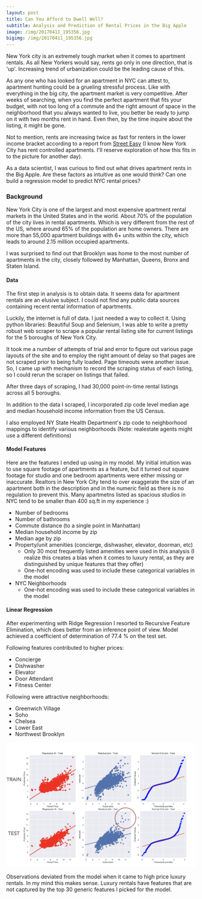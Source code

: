 ```yaml
---
layout: post
title: Can You Afford to Dwell Well?
subtitle: Analysis and Prediction of Rental Prices in the Big Apple
image: /img/20170411_195356.jpg
bigimg: /img/20170411_195356.jpg
---
```


New York city is an extremely tough market when it comes to apartment rentals. As all New Yorkers would say, rents go only in one direction, that is 'up'. Increasing trend of urbanization could be the leading cause of this.

As any one who has looked for an apartment in NYC can attest to, apartment hunting could be a grueling stressful process. Like with everything in the big city, the apartment market is very competitive. After weeks of searching, when you find the perfect apartment that fits your budget, with not too long of a commute and the right amount of space in the neighborhood that you always wanted to live, you better be ready to jump on it with two months rent in hand. Even then, by the time inquire about the listing, it might be gone.  

Not to mention, rents are increasing twice as fast for renters in the lower income bracket according to a report from [Street Easy](https://ny.curbed.com/2017/8/16/16154956/nyc-rent-prices-wage-increase-comparison) (I know New York City has rent controlled apartments. I'll reserve exploration of how this fits in to the picture for another day).

As a data scientist, I was curious to find out what drives apartment rents in the Big Apple. Are these factors as intuitive as one would think? Can one build a regression model to predict NYC rental prices?

### Background ###
New York City is one of the largest and most expensive apartment rental markets in the United States and in the world. About 70% of the population of the city lives in rental apartments. Which is very different from the rest of the US, where around 65% of the population are home owners. There are more than 55,000 apartment buildings with 6+ units within the city, which leads to around 2.15 million occupied apartments.

I was surprised to find out that Brooklyn was home to the most number of apartments in the city, closely followed by Manhattan, Queens, Bronx and Staten Island.

#### Data ####

The first step in analysis is to obtain data. It seems data for apartment rentals are an elusive subject. I could not find any public data sources containing recent rental information of apartments. 

Luckily, the internet is full of data. I just needed a way to collect it. Using python libraries: Beautiful Soup and Selenium, I was able to write a pretty robust web scraper to scrape a popular rental listing site for current listings for the 5 boroughs of New York City.

It took me a number of attempts of trial and error to figure out various page layouts of the site and to employ the right amount of delay so that pages are not scraped prior to being fully loaded. Page timeouts were another issue. So, I came up with mechanism to record the scraping status of each listing, so I could rerun the scraper on listings that failed. 

After three days of scraping, I had 30,000 point-in-time rental listings across all 5 boroughs.

In addition to the data I scraped, I incorporated zip code level median age and median household income information from the US Census.

I also employed NY State Health Department's zip code to neighborhood mappings to identify various neighborhoods (Note: realestate agents might use a different definitions)

#### Model Features ####

Here are the features I ended up using in my model. My initial intuition was to use square footage of apartments as a feature, but it turned out square footage for studio and one bedroom apartments were either missing or inaccurate. Realtors in New York City tend to over exaggerate the size of an apartment both in the description and in the numeric field as there is no regulation to prevent this. Many apartmetns listed as spacious studios in NYC tend to be smaller than 400 sq.ft in my experience :)

* Number of bedrooms
* Number of bathrooms
* Commute distance (to a single point in Manhattan)
* Median household income by zip
* Median age by zip
* Property/unit amenities (concierge, dishwasher, elevator, doorman, etc)
  - Only 30 most frequently listed amenities were used in this analysis (I realize this creates a bias when it comes to luxury rental, as they are distinguished by unique features that they offer)
  - One-hot encoding was used to include these categorical variables in the model
* NYC Neighborhoods
  - One-hot encoding was used to include these categorical variables in the model

#### Linear Regression ####

After experimenting with Ridge Regression I resorted to Recursive Feature Elimination, which does better from an inference point of view. Model achieved a coefficient of determination of 77.4 % on the test set.

Following features contributed to higher prices:
* Concierge
* Dishwasher
* Elevator
* Door Attendant 
* Fitness Center

Following were attractive neighborhoods:
* Greenwich Village
* Soho
* Chelsea
* Lower East
* Northwest Brooklyn


![Rental Model](/img/RentalModel.png)

Observations deviated from the model when it came to high price luxury rentals. In my mind this makes sense. Luxury rentals have features that are not captured by the top 30 generic features I picked for the model.
